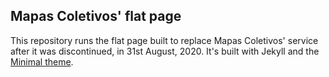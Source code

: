 ## Mapas Coletivos' flat page

This repository runs the flat page built to replace Mapas Coletivos' service after it was discontinued, in 31st August, 2020. It's built with Jekyll and the [Minimal theme](https://github.com/pages-themes/minimal).
